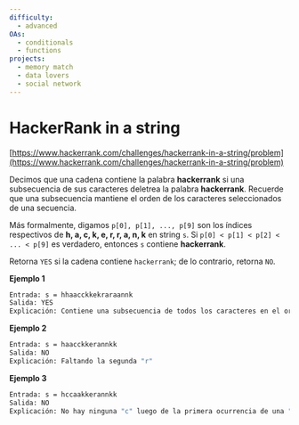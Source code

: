 ```yaml
---
difficulty:
  - advanced
OAs:
  - conditionals
  - functions
projects:
  - memory match
  - data lovers
  - social network
---
```


# HackerRank in a string

[https://www.hackerrank.com/challenges/hackerrank-in-a-string/problem](https://www.hackerrank.com/challenges/hackerrank-in-a-string/problem)

Decimos que una cadena contiene la palabra __hackerrank__ si una subsecuencia
de sus caracteres deletrea la palabra __hackerrank__. Recuerde que una
subsecuencia mantiene el orden de los caracteres seleccionados de una secuencia.

Más formalmente, digamos `p[0], p[1], ..., p[9]` son los índices
respectivos de __h, a, c, k, e, r, r, a, n, k__ en string `s`.
Si `p[0] < p[1] < p[2] < ... < p[9]` es verdadero, entonces `s` contiene __hackerrank__.

Retorna `YES` si la cadena contiene `hackerrank`; de lo contrario, retorna `NO`.

__Ejemplo 1__

```sh
Entrada: s = hhaacckkekraraannk
Salida: YES
Explicación: Contiene una subsecuencia de todos los caracteres en el orden correcto.
```

__Ejemplo 2__

```sh
Entrada: s = haacckkerannkk
Salida: NO
Explicación: Faltando la segunda "r"
```

__Ejemplo 3__

```sh
Entrada: s = hccaakkerannkk
Salida: NO
Explicación: No hay ninguna "c" luego de la primera ocurrencia de una "a"
```
